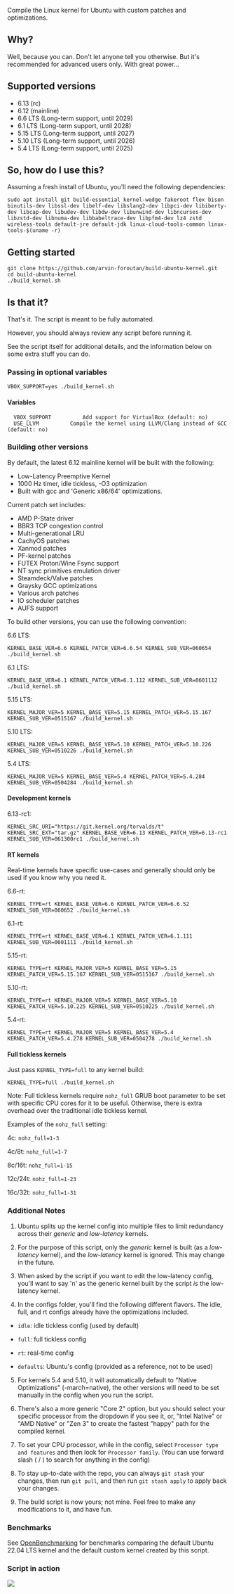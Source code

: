 Compile the Linux kernel for Ubuntu with custom patches and optimizations.

## Why?

Well, because you can. Don't let anyone tell you otherwise. But it's recommended for advanced users only. With great power...

## Supported versions

- 6.13 (rc)
- 6.12 (mainline)
- 6.6 LTS (Long-term support, until 2029)
- 6.1 LTS (Long-term support, until 2028)
- 5.15 LTS (Long-term support, until 2027)
- 5.10 LTS (Long-term support, until 2026)
- 5.4 LTS (Long-term support, until 2025)

## So, how do I use this?

Assuming a fresh install of Ubuntu, you'll need the following dependencies:

```console
sudo apt install git build-essential kernel-wedge fakeroot flex bison binutils-dev libssl-dev libelf-dev libslang2-dev libpci-dev libiberty-dev libcap-dev libudev-dev libdw-dev libunwind-dev libncurses-dev libzstd-dev libnuma-dev libbabeltrace-dev libpfm4-dev lz4 zstd wireless-tools default-jre default-jdk linux-cloud-tools-common linux-tools-$(uname -r)
```

## Getting started

```console
git clone https://github.com/arvin-foroutan/build-ubuntu-kernel.git
cd build-ubuntu-kernel
./build_kernel.sh
```

## Is that it?

That's it. The script is meant to be fully automated.

However, you should always review any script before running it.

See the script itself for additional details, and the information below on some extra stuff you can do.

### Passing in optional variables

```console
VBOX_SUPPORT=yes ./build_kernel.sh
```

#### Variables

```console
  VBOX_SUPPORT			Add support for VirtualBox (default: no)
  USE_LLVM			Compile the kernel using LLVM/Clang instead of GCC (default: no)
```

### Building other versions

By default, the latest 6.12 mainline kernel will be built with the following:

- Low-Latency Preemptive Kernel
- 1000 Hz timer, idle tickless, -O3 optimization
- Built with gcc and 'Generic x86/64' optimizations.

Current patch set includes:

 - AMD P-State driver
 - BBR3 TCP congestion control
 - Multi-generational LRU
 - CachyOS patches
 - Xanmod patches
 - PF-kernel patches
 - FUTEX Proton/Wine Fsync support
 - NT sync primitives emulation driver
 - Steamdeck/Valve patches
 - Graysky GCC optimizations
 - Various arch patches
 - IO scheduler patches
 - AUFS support

To build other versions, you can use the following convention:

6.6 LTS:

```console
KERNEL_BASE_VER=6.6 KERNEL_PATCH_VER=6.6.54 KERNEL_SUB_VER=060654 ./build_kernel.sh
```

6.1 LTS:

```console
KERNEL_BASE_VER=6.1 KERNEL_PATCH_VER=6.1.112 KERNEL_SUB_VER=0601112 ./build_kernel.sh
```

5.15 LTS:

```console
KERNEL_MAJOR_VER=5 KERNEL_BASE_VER=5.15 KERNEL_PATCH_VER=5.15.167 KERNEL_SUB_VER=0515167 ./build_kernel.sh
```

5.10 LTS:

```console
KERNEL_MAJOR_VER=5 KERNEL_BASE_VER=5.10 KERNEL_PATCH_VER=5.10.226 KERNEL_SUB_VER=0510226 ./build_kernel.sh
```

5.4 LTS:

```console
KERNEL_MAJOR_VER=5 KERNEL_BASE_VER=5.4 KERNEL_PATCH_VER=5.4.284 KERNEL_SUB_VER=0504284 ./build_kernel.sh
```

#### Development kernels

6.13-rc1:

```console
KERNEL_SRC_URI="https://git.kernel.org/torvalds/t" KERNEL_SRC_EXT="tar.gz" KERNEL_BASE_VER=6.13 KERNEL_PATCH_VER=6.13-rc1 KERNEL_SUB_VER=061300rc1 ./build_kernel.sh
```

#### RT kernels

Real-time kernels have specific use-cases and generally should only be used if you know why you need it.

6.6-rt:

```console
KERNEL_TYPE=rt KERNEL_BASE_VER=6.6 KERNEL_PATCH_VER=6.6.52 KERNEL_SUB_VER=060652 ./build_kernel.sh
```

6.1-rt:

```console
KERNEL_TYPE=rt KERNEL_BASE_VER=6.1 KERNEL_PATCH_VER=6.1.111 KERNEL_SUB_VER=0601111 ./build_kernel.sh
```

5.15-rt:

```console
KERNEL_TYPE=rt KERNEL_MAJOR_VER=5 KERNEL_BASE_VER=5.15 KERNEL_PATCH_VER=5.15.167 KERNEL_SUB_VER=0515167 ./build_kernel.sh
```

5.10-rt:

```console
KERNEL_TYPE=rt KERNEL_MAJOR_VER=5 KERNEL_BASE_VER=5.10 KERNEL_PATCH_VER=5.10.225 KERNEL_SUB_VER=0510225 ./build_kernel.sh
```

5.4-rt:

```console
KERNEL_TYPE=rt KERNEL_MAJOR_VER=5 KERNEL_BASE_VER=5.4 KERNEL_PATCH_VER=5.4.278 KERNEL_SUB_VER=0504278 ./build_kernel.sh
```

#### Full tickless kernels

Just pass `KERNEL_TYPE=full` to any kernel build:

```console
KERNEL_TYPE=full ./build_kernel.sh
```

Note: Full tickless kernels require `nohz_full` GRUB boot parameter to be set with specific CPU cores for it to be useful. Otherwise, there is extra overhead over the traditional idle tickless kernel. 

Examples of the `nohz_full` setting:

4c: `nohz_full=1-3`

4c/8t: `nohz_full=1-7`

8c/16t: `nohz_full=1-15`

12c/24t: `nohz_full=1-23`

16c/32t: `nohz_full=1-31`

### Additional Notes

1. Ubuntu splits up the kernel config into multiple files to limit redundancy across their *generic* and *low-latency* kernels.

2. For the purpose of this script, only the *generic* kernel is built (as a *low-latency* kernel), and the *low-latency* kernel is ignored. This may change in the future.

3. When asked by the script if you want to edit the low-latency config, you'll want to say 'n' as the generic kernel built by the script *is* the low-latency kernel.

4. In the configs folder, you'll find the following different flavors. The idle, full, and rt configs already have the optimizations included.

 - `idle`: idle tickless config (used by default)

 - `full`: full tickless config

 - `rt`: real-time config
 
 - `defaults`: Ubuntu's config (provided as a reference, not to be used)
 
5. For kernels 5.4 and 5.10, it will automatically default to "Native Optimizations" (-march=native), the other versions will need to be set manually in the config when you run the script. 

6. There's also a more generic "Core 2" option, but you should select your specific processor from the dropdown if you see it, or, "Intel Native" or "AMD Native" or "Zen 3" to create the fastest "happy" path for the compiled kernel.

7. To set your CPU processor, while in the config, select `Processor type and features` and then look for `Processor family`. (You can use forward slash ( / ) to search for anything in the config)

8. To stay up-to-date with the repo, you can always `git stash` your changes, then run `git pull`, and then run `git stash apply` to apply back your changes.

9. The build script is now yours; not mine. Feel free to make any modifications to it, and have fun.

### Benchmarks

See [OpenBenchmarking](https://openbenchmarking.org/result/2406165-NE-OSBENCHTE40&sgm=1&ppt=D&shm=1&sgm=1&ppt=D)
for benchmarks comparing the default Ubuntu 22.04 LTS kernel and the default custom kernel created by this script.

### Script in action

![](https://i.imgur.com/1ByFhHi.gif)
